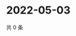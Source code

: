 # 2022-05-03

共 0 条

<!-- BEGIN WEIBO -->
<!-- 最后更新时间 Tue May 03 2022 08:27:46 GMT+0800 (China Standard Time) -->

<!-- END WEIBO -->
